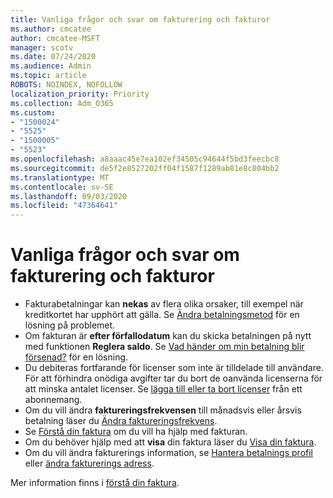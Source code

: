 ```yaml
---
title: Vanliga frågor och svar om fakturering och fakturor
ms.author: cmcatee
author: cmcatee-MSFT
manager: scotv
ms.date: 07/24/2020
ms.audience: Admin
ms.topic: article
ROBOTS: NOINDEX, NOFOLLOW
localization_priority: Priority
ms.collection: Adm_O365
ms.custom:
- "1500024"
- "5525"
- "1500005"
- "5523"
ms.openlocfilehash: a8aaac45e7ea102ef34505c94644f5bd3feecbc8
ms.sourcegitcommit: de5f2e8527202ff04f1587f1289ab81e8c804bb2
ms.translationtype: MT
ms.contentlocale: sv-SE
ms.lasthandoff: 09/03/2020
ms.locfileid: "47364641"
---
```

# <a name="billing-or-invoice-faq"></a>Vanliga frågor och svar om fakturering och fakturor

- Fakturabetalningar kan **nekas** av flera olika orsaker, till exempel när kreditkortet har upphört att gälla. Se [Ändra betalningsmetod](https://docs.microsoft.com/microsoft-365/commerce/billing-and-payments/change-payment-method) för en lösning på problemet.
- Om fakturan är **efter förfallodatum** kan du skicka betalningen på nytt med funktionen **Reglera saldo**. Se [Vad händer om min betalning blir försenad?](https://docs.microsoft.com/microsoft-365/commerce/billing-and-payments/pay-for-your-subscription#what-if-my-credit-card-was-declined-and-my-payment-is-past-due) för en lösning.
- Du debiteras fortfarande för licenser som inte är tilldelade till användare. För att förhindra onödiga avgifter tar du bort de oanvända licenserna för att minska antalet licenser. Se [lägga till eller ta bort licenser](https://docs.microsoft.com/alchemyinsights/how-to-add-or-reduce-licenses) från ett abonnemang.
- Om du vill ändra **faktureringsfrekvensen** till månadsvis eller årsvis betalning läser du [Ändra faktureringsfrekvens](https://docs.microsoft.com/microsoft-365/commerce/billing-and-payments/change-payment-frequency).
- Se [Förstå din faktura](https://docs.microsoft.com/microsoft-365/commerce/billing-and-payments/understand-your-invoice2) om du vill ha hjälp med fakturan.
- Om du behöver hjälp med att **visa** din faktura läser du [Visa din faktura](https://docs.microsoft.com/microsoft-365/commerce/billing-and-payments/view-your-bill-or-invoice).
- Om du vill ändra fakturerings information, se [Hantera betalnings profil](https://docs.microsoft.com/microsoft-365/commerce/billing-and-payments/manage-billing-profiles) eller [ändra fakturerings adress](https://docs.microsoft.com/microsoft-365/commerce/billing-and-payments/change-your-billing-addresses).

Mer information finns i [förstå din faktura](https://docs.microsoft.com/microsoft-365/commerce/billing-and-payments/understand-your-invoice2).
